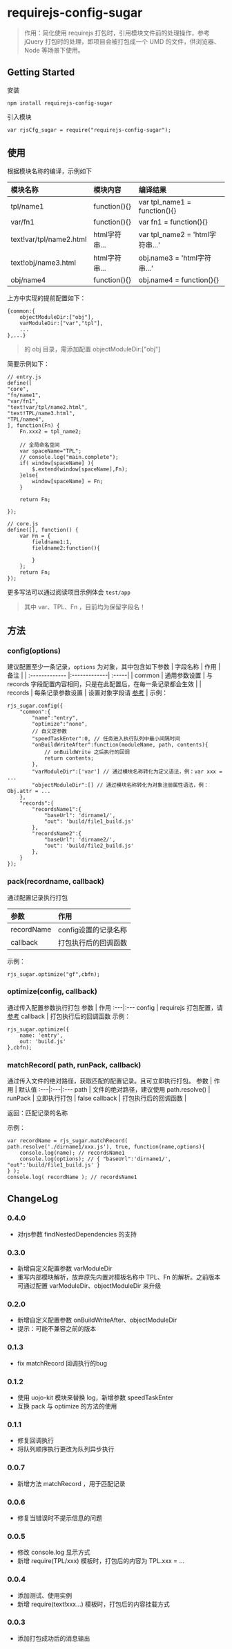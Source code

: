 # requirejs-config-sugar

> 作用：简化使用 requirejs 打包时，引用模块文件前的处理操作，参考 jQuery 打包时的处理，即项目会被打包成一个 UMD 的文件，供浏览器、Node 等场景下使用。

## Getting Started

安装

`npm install requirejs-config-sugar`

引入模块

`var rjsCfg_sugar = require("requirejs-config-sugar");`

## 使用

根据模块名称的编译，示例如下

模块名称 | 模块内容 | 编译结果
:---|:---|:---
tpl/name1 | function(){} | var tpl_name1 = function(){}
var/fn1 | function(){} | var fn1 = function(){}
text!var/tpl/name2.html | html字符串... | var tpl_name2 = 'html字符串...'
text!obj/name3.html | html字符串... | obj.name3 = 'html字符串...'
obj/name4 | function(){} | obj.name4 = function(){}
上方中实现的提前配置如下：

```
{common:{
    objectModuleDir:["obj"],
    varModuleDir:["var","tpl"],
    ...
},...}
```

> 的 obj 目录，需添加配置 objectModuleDir:["obj"]

简要示例如下：

```
// entry.js
define([
"core",
"fn/name1",
"var/fn1",
"text!var/tpl/name2.html",
"text!TPL/name3.html",
"TPL/name4",
], function(Fn) {
    Fn.xxx2 = tpl_name2;
    
    // 全局命名空间
    var spaceName="TPL";
    // console.log("main.complete");
    if( window[spaceName] ){
    	$.extend(window[spaceName],Fn);
    }else{
    	window[spaceName] = Fn;
    }
    
    return Fn;

});

// core.js
define([], function() {
    var Fn = {
    	fieldname1:1,
    	fieldname2:function(){
        
    	}
    };
    return Fn;
});

```

更多写法可以通过阅读项目示例体会 `test/app`

> 其中 var、TPL、Fn ，目前均为保留字段名！

## 方法

### config(options)
建议配置至少一条记录，`options` 为对象，其中包含如下参数
| 字段名称        | 作用           | 备注  |
| :------------- |:-------------| :-----|
| common | 通用参数设置 | 与 records 字段配置内容相同，只是在此配置后，在每一条记录都会生效 |
| records | 每条记录参数设置 | 设置对象字段请 [参考](https://github.com/requirejs/r.js/blob/master/build/example.build.js) |
示例：

```
rjs_sugar.config({
    "common":{
        "name":"entry",
        "optimize":"none",
        // 自义定参数
        "speedTaskEnter":0, // 任务进入执行队列中最小间隔时间 
        "onBuildWriteAfter":function(moduleName, path, contents){
        	// onBuildWrite 之后执行的回调 
        	return contents;
        },
        "varModuleDir":['var'] // 通过模块名称转化为定义语法，例：var xxx = ...
        "objectModuleDir":[] // 通过模块名称转化为对象注册属性语法，例：Obj.attr = ...
    },
    "records":{
        "recordsName1":{
            "baseUrl": 'dirname1/',
            "out": 'build/file1_build.js'
        },
        "recordsName2":{
            "baseUrl": 'dirname2/',
            "out": 'build/file2_build.js'
        },
    }
});
```

### pack(recordname, callback)
通过配置记录执行打包

参数 | 作用
:---|:---
recordName | config设置的记录名称
callback | 打包执行后的回调函数
示例：
```
rjs_sugar.optimize("gf",cbfn);
```

### optimize(config, callback)
通过传入配置参数执行打包
参数 | 作用
:---|:---
config | requirejs 打包配置，请 [参考](https://github.com/requirejs/r.js/blob/master/build/example.build.js)
callback | 打包执行后的回调函数
示例：
```
rjs_sugar.optimize({
    name: 'entry',
    out: 'build.js'
},cbfn);
```

### matchRecord( path, runPack, callback)
通过传入文件的绝对路径，获取匹配的配置记录。且可立即执行打包。
参数 | 作用 | 默认值
:---|:---|:---
path | 文件的绝对路径，建议使用 path.resolve() | 
runPack | 立即执行打包 | false
callback | 打包执行后的回调函数 | 

返回：匹配记录的名称

示例：
```
var recordName = rjs_sugar.matchRecord( path.resolve('./dirname1/xxx.js'), true, function(name,options){
    console.log(name); // recordsName1
    console.log(options); // { "baseUrl":'dirname1/', "out":'build/file1_build.js' }
} );
console.log( recordName ); // recordsName1
```

## ChangeLog
### 0.4.0
- 对rjs参数 findNestedDependencies 的支持

### 0.3.0
- 新增自定义配置参数 varModuleDir
- 重写内部模块解析，放弃原先内置对模板名称中 TPL、Fn 的解析。之前版本可通过配置 varModuleDir、objectModuleDir 来升级

### 0.2.0 
- 新增自定义配置参数 onBuildWriteAfter、objectModuleDir
- 提示：可能不兼容之前的版本

### 0.1.3
- fix matchRecord 回调执行的bug

### 0.1.2
- 使用 uojo-kit 模块来替换 log，新增参数 speedTaskEnter
- 互换 pack 与 optimize 的方法的使用

### 0.1.1
- 修复回调执行
- 将队列顺序执行更改为队列异步执行

### 0.0.7
- 新增方法 matchRecord ，用于匹配记录

### 0.0.6
- 修复当错误时不提示信息的问题

### 0.0.5
- 修改 console.log 显示方式
- 新增 require(TPL/xxx) 模板时，打包后的内容为 TPL.xxx = ...

### 0.0.4
- 添加测试、使用实例
- 新增 require(text!xxx...) 模板时，打包后的内容挂载方式

### 0.0.3
- 添加打包成功后的消息输出



